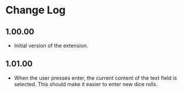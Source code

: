 # Change Log

## 1.00.00

* Initial version of the extension.

## 1.01.00

* When the user presses enter, the current content of the text field is selected. This should make it easier to enter new dice rolls.